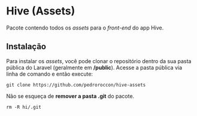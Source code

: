 # Hive (Assets)
Pacote contendo todos os *assets* para o *front-end* do app Hive.

## Instalação
Para instalar os *assets*, você pode clonar o repositório dentro da sua pasta pública do Laravel (geralmente em **/public**). Acesse a pasta pública via linha de comando e então execute:
```
git clone https://github.com/pedroroccon/hive-assets
```

Não se esqueça de **remover a pasta .git** do pacote.
```
rm -R hi/.git
```
